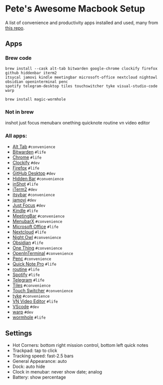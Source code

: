 # Pete's Awesome Macbook Setup

A list of convenience and productivity apps installed and used, many from [this repo](https://github.com/phmullins/awesome-macos).

## Apps
### Brew code

```
brew install --cask alt-tab bitwarden google-chrome clockify firefox github hiddenbar iterm2 
itsycal jamovi kindle meetingbar microsoft-office nextcloud nightowl obsidian openinterminal penc 
spotify telegram-desktop tiles touchswitcher tyke visual-studio-code warp 

brew install magic-wormhole
```

### Not in brew

inshot
just focus
menubarx
onething
quicknote
routine
vn video editor

### All apps:

* [Alt Tab](https://github.com/lwouis/alt-tab-macos) `#convenience`
* [Bitwarden](https://apps.apple.com/us/app/bitwarden/id1352778147?mt=12) `#life`
* [Chrome](https://www.google.com/chrome/) `#life`
* [Clockify](https://clockify.me/mac-time-tracking) `#dev`
* [Firefox](https://getfirefox.com) `#life`
* [GitHub Desktop](https://desktop.github.com/) `#dev`
* [Hidden Bar](https://github.com/dwarvesf/hidden) `#convenience`
* [inShot](https://apps.apple.com/ua/app/inshot-video-editor/id997362197) `#life`
* [iTerm2](https://iterm2.com/downloads.html) `#dev`
* [itsybar](https://www.mowglii.com/itsycal/) `#convenience`
* [jamovi](https://www.jamovi.org/) `#dev`
* [Just Focus](https://apps.apple.com/us/app/just-focus/id1142151959?mt=12) `#dev`
* [Kindle](https://apps.apple.com/us/app/kindle/id405399194?mt=12) `#life`
* [MeetingBar](https://apps.apple.com/us/app/meetingbar/id1532419400?mt=12) `#convenience`
* [MenubarX](https://apps.apple.com/us/app/menubarx/id1575588022?mt=12) `#convenience`
* [Microsoft Office](https://www.microsoft.com/en-US/microsoft-365/mac/microsoft-365-for-mac) `#life`
* [Nextcloud](https://nextcloud.com/install/#install-clients) `#life`
* [Night Owl](https://nightowl.kramser.xyz/#) `#convenience`
* [Obsidian](https://obsidian.md/) `#life`
* [One Thing](https://apps.apple.com/us/app/one-thing/id1604176982?mt=12) `#convenience`
* [OpenInTerminal](https://github.com/Ji4n1ng/OpenInTerminal) `#convenience`
* [Penc](https://deniz.co/penc/) `#convenience`
* [Quick Note Pro](https://apps.apple.com/us/app/quick-note-one-click-notes/id1472935217?mt=12) `#life`
* [routine](https://www.routine.co/apps) `#life`
* [Spotify](https://spotify.com) `#life`
* [Telegram](https://desktop.telegram.org/) `#life`
* [Tiles](https://freemacsoft.net/tiles/) `#convenience`
* [Touch Switcher](https://hazeover.com/touchswitcher.html) `#convenience`
* [tyke](https://tyke.app/) `#convenience`
* [VN Video Editor](https://apps.apple.com/us/app/vn-video-editor/id1494451650?mt=12) `#life`
* [VScode](https://code.visualstudio.com/Download) `#dev`
* [warp](https://www.warp.dev/) `#dev`
* [wormhole](https://er.run/) `#life`

## Settings

* Hot Corners: bottom right mission control, bottom left quick notes
* Trackpad: tap to click
* Tracking speed: fast-2.5 bars
* General Appearance: auto
* Dock: auto hide
* Clock in menubar: never show date; analog
* Battery: show percentage
